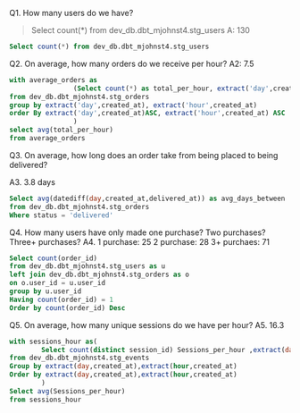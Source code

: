 Q1. How many users do we have?
>Select count(*) from dev_db.dbt_mjohnst4.stg_users
A: 130

```sql
Select count(*) from dev_db.dbt_mjohnst4.stg_users
```

Q2. On average, how many orders do we receive per hour?
A2: 7.5

```sql
with average_orders as 
                (Select count(*) as total_per_hour, extract('day',created_at) , extract('hour',created_at) 
from dev_db.dbt_mjohnst4.stg_orders
group by extract('day',created_at), extract('hour',created_at)
order By extract('day',created_at)ASC, extract('hour',created_at) ASC
                )
select avg(total_per_hour)
from average_orders
```

Q3. On average, how long does an order take from being placed to being delivered?

A3. 3.8 days

```sql
Select avg(datediff(day,created_at,delivered_at)) as avg_days_between 
from dev_db.dbt_mjohnst4.stg_orders
Where status = 'delivered'
```

Q4. How many users have only made one purchase? Two purchases? Three+ purchases?
A4.
1 purchase: 25
2 purchase: 28
3+ purchaes: 71

```sql
Select count(order_id) 
from dev_db.dbt_mjohnst4.stg_users as u
left join dev_db.dbt_mjohnst4.stg_orders as o
on o.user_id = u.user_id
group by u.user_id
Having count(order_id) = 1
Order by count(order_id) Desc
```

Q5. On average, how many unique sessions do we have per hour?
A5. 16.3

```sql
with sessions_hour as(
        Select count(distinct session_id) Sessions_per_hour ,extract(day,created_at),extract(hour,created_at) 
from dev_db.dbt_mjohnst4.stg_events
Group by extract(day,created_at),extract(hour,created_at)
Order by extract(day,created_at),extract(hour,created_at)
        )
Select avg(Sessions_per_hour)
from sessions_hour
```